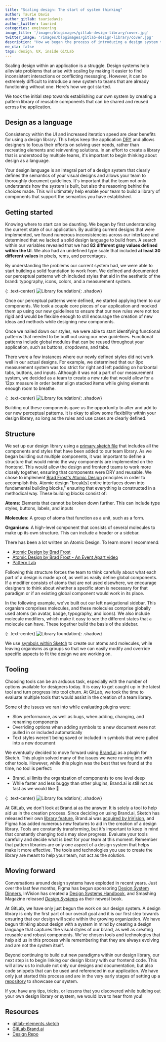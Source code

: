 ```yaml
---
title: "Scaling design: The start of system thinking"
author: Taurie Davis
author_gitlab: tauriedavis
author_twitter: tauried
categories: engineering
image_title: '/images/blogimages/gitlab-design-library/cover.jpg'
twitter_image: '/images/blogimages/gitlab-design-library/cover.jpg'
description: "How we began the process of introducing a design system to GitLab."
ee_cta: false
tags: design, UX, inside GitLab
---
```


Scaling design within an application is a struggle. Design systems help alleviate problems that arise with scaling by making it easier to find inconsistent interactions or conflicting messaging. However, it can be extremely difficult to introduce a new system to teams that are already functioning without one. Here's how we got started.

<!-- more -->

We took the initial step towards establishing our own system by creating a pattern library of reusable components that can be shared and reused across the application.

## Design as a language

Consistency within the UI and increased iteration speed are clear benefits for using a design library. This helps keep the application [DRY](http://programmer.97things.oreilly.com/wiki/index.php/Don't_Repeat_Yourself) and allows designers to focus their efforts on solving user needs, rather than recreating elements and reinventing solutions. In an effort to create a library that is understood by multiple teams, it's important to begin thinking about design as a language.

Your design language is an integral part of a design system that clearly defines the semantics of your visual designs and allows your team to thoroughly document guidelines. It's important that the team not only understands how the system is built, but also the reasoning behind the choices made. This will ultimately help enable your team to build a library of components that support the semantics you have established.

## Getting started

Knowing where to start can be daunting. We began by first understanding the current state of our application. By auditing current designs that were implemented, we found numerous inconsistencies across our interface and determined that we lacked a solid design language to build from. A search within our variables revealed that we had **82 different gray values defined within the UI**. We also had an undefined type scale that included **at least 30 different values** in pixels, rems, and percentages.

By understanding the problems our current system had, we were able to start building a solid foundation to work from. We defined and documented our perceptual patterns which included styles that aid in the aesthetic of the brand: typography, icons, colors, and a measurement system.

{: .text-center}
![Library foundation](/images/blogimages/gitlab-design-library/library--styles@2x.png){: .shadow}

Once our perceptual patterns were defined, we started applying them to our components. We took a couple core pieces of our application and mocked them up using our new guidelines to ensure that our new rules were not too rigid and would be flexible enough to still encourage the creation of new ideas and methods while designing new components.

Once we nailed down our styles, we were able to start identifying functional patterns that needed to be built out using our new guidelines. Functional patterns include global modules that can be reused throughout your application, such as buttons, dropdowns, and tabs.

There were a few instances where our newly defined styles did not work well in our actual designs. For example, we determined that our 8px measurement system was too strict for right and left padding on horizontal tabs, buttons, and inputs. Although it was not a part of our measurement system, we decided as a team to create a new rule that would allow for a 12px measure in order better align stacked items while giving elements enough room to breathe.

{: .text-center}
![Library foundation](/images/blogimages/gitlab-design-library/library--measures@2x.png){: .shadow}

Building out these components gave us the opportunity to alter and add to our new perceptual patterns. It is okay to allow some flexibility within your design library, so long as the rules and use cases are clearly defined.

## Structure

We set up our design library using a [primary sketch file](https://gitlab.com/gitlab-org/gitlab-design/blob/master/production/resources/gitlab-elements.sketch) that includes all the components and styles that have been added to our team library. As we began building out multiple components, it was important to define a structure that would mimic the way components are implemented on the frontend. This would allow the design and frontend teams to work more closely together, ensuring that components were DRY and reusable. We chose to implement [Brad Frost's Atomic Design](http://bradfrost.com/blog/post/atomic-web-design/) principles in order to accomplish this. Atomic design "break[s] entire interfaces down into fundamental building blocks," ensuring that everything is constructed in a methodical way. These building blocks consist of:

**Atoms:** Elements that cannot be broken down further. This can include type styles, buttons, labels, and inputs

**Molecules:** A group of atoms that function as a unit, such as a form.

**Organisms:** A high-level component that consists of several molecules to make up its own structure. This can include a header or a sidebar.

There has been a lot written on Atomic Design. To learn more I recommend:

- [Atomic Design by Brad Frost](http://atomicdesign.bradfrost.com/)
- [Atomic Design by Brad Frost - An Event Apart video](https://vimeo.com/179245570)
- [Pattern Lab](http://patternlab.io/)

Following this structure forces the team to think carefully about what each part of a design is made up of, as well as easily define global components. If a modifier consists of atoms that are not used elsewhere, we encourage designers to think about whether a specific atom is necessary for that paradigm or if an existing global component would work in its place.

In the following example, we've built out our left navigational sidebar. This organism comprises molecules, and these molecules comprise globally used atoms (an avatar, badge, typography, and icons). We also include molecule modifiers, which make it easy to see the different states that a molecule can have. These together build the basis of the sidebar.

{: .text-center}
![Library foundation](/images/blogimages/gitlab-design-library/library--atomic@2x.png){: .shadow}

We use [symbols within Sketch](https://sketchapp.com/docs/symbols/) to create our atoms and molecules, while leaving organisms as groups so that we can easily modify and override specific aspects to fit the design we are working on.

## Tooling

Choosing tools can be an arduous task, especially with the number of options available for designers today. It is easy to get caught up in the latest tool and turn progress into tool churn. At GitLab, we took the time to evaluate multiple tools that would assist in the creation of a team library.

Some of the issues we ran into while evaluating plugins were:

- Slow performance, as well as bugs, when adding, changing, and renaming components
- Overriding options when adding symbols to a new document were not pulled in or included automatically
- Text styles weren't being saved or included in symbols that were pulled into a new document

We eventually decided to move forward using [Brand.ai](https://brand.ai) as a plugin for Sketch. This plugin solved many of the issues we were running into with other tools. However, while this plugin was the best that we found at the time, no tool is perfect:

- Brand. ai limits the organization of components to one level deep
- While faster and less buggy than other plugins, Brand.ai is still not as fast as we would like :rocket:

{: .text-center}
![Library foundation](/images/blogimages/gitlab-design-library/library--brandai@2x.png){: .shadow}

At GitLab, we don't look at Brand.ai as the answer. It is solely a tool to help aid us in the creation process. Since deciding on using Brand.ai, Sketch has released their own [library feature](https://blog.sketchapp.com/libraries-an-in-depth-look-56b147022e1f), Brand.ai was [acquired by InVision](https://www.invisionapp.com/blog/announcing-invision-design-system-manager/), and Figma has added numerous new features to aid in the creation of a design library. Tools are constantly transforming, but it's important to keep in mind that constantly changing tools may slow progress. Evaluate your tools carefully and decide what is best for your team at this moment. Remember that pattern libraries are only one aspect of a design system that helps make it more effective. The tools and technologies you use to create the library are meant to help your team, not act as the solution.

## Moving forward

Conversations around design systems have exploded in recent years. Just over the last few months, Figma has begun sponsoring [Design System Dinners](https://www.designsystems.com/), InVision has created a [Design Systems Handbook](https://www.designbetter.co/design-systems-handbook/introducing-design-systems), and Smashing Magazine released [*Design Systems*](https://www.smashingmagazine.com/design-systems-book/) as their newest book.

At GitLab, we have only just begun the work on our design system. A design library is only the first part of our overall goal and it is our first step towards ensuring that our design will scale within the growing organization. We have begun thinking about design with a system in mind by creating a design language that captures the visual styles of our brand, as well as creating reusable and robust components. We've chosen tools and technologies that help aid us in this process while remembering that they are always evolving and are not the system itself.

Beyond continuing to build out new paradigms within our design library, our next step is to begin linking our design library with our frontend code. This will allow us to include not only our designs and documentation, but also code snippets that can be used and referenced in our application. We have only just started this process and are in the very early stages of setting up a [repository](https://gitlab.com/gitlab-org/gitlab-services/design.gitlab.com) to showcase our system.

If you have any tips, tricks, or lessons that you discovered while building out your own design library or system, we would love to hear from you!

## Resources

- [gitlab-elements.sketch](https://gitlab.com/gitlab-org/gitlab-design/blob/master/production/resources/gitlab-elements.sketch)
- [GitLab Brand.ai](https://brand.ai/git-lab/primary-brand)
- [Design Repo](https://gitlab.com/gitlab-org/gitlab-design)
